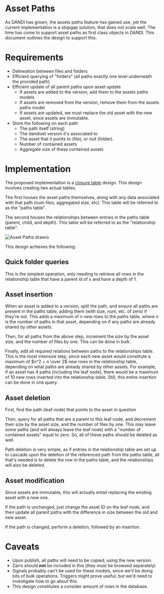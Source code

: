 # Asset Paths

As DANDI has grown, the assets paths feature has gained use, yet the current implementation is a stopgap solution, that does not scale well. The time has come to support asset paths as first class objects in DANDI. This document outlines the design to support this.

# Requirements

* Delineation between files and folders
* Efficient querying of "folders" (all paths exactly one level underneath the provided path)
* Efficient update of all parent paths upon asset update
  * If assets are added to the version, add them to the assets paths models
  * If assets are removed from the version, remove them from the assets paths model
  * If assets are updated, we must replace the old asset with the new asset, since assets are immutable.
* Store the following on each path
  * The path itself (string)
  * The dandiset version it's associated to
  * The asset that it points to (file), or null (folder).
  * Number of contained assets
  * Aggregate size of these contained assets


# Implementation
The proposed implementation is a [closure table](https://dirtsimple.org/2010/11/simplest-way-to-do-tree-based-queries.html#:~:text=A%20closure%20table%20is%20simply,to%20each%20row's%20parent%20directory.) design. This design involves creating two actual tables.

The first houses the asset paths themselves, along with any data associated with that path (num files, aggregated size, etc). This table will be referred to as the "paths table".

The second houses the relationships between entries in the paths table (parent, child, and depth). This table will be referred to as the "relationship table".

![Asset Paths drawio](https://user-images.githubusercontent.com/11370025/189407081-41de2d18-f650-4aba-adee-6d79b93c1550.png)

This design achieves the following:

## Quick folder queries
This is the simplest operation, only needing to retrieve all rows in the relationship table that have a parent id of x and have a depth of 1.

## Asset insertion
When an asset is added to a version, split the path, and ensure all paths are present in the paths table, adding them (with size, num, etc. of zero) if they're not. This adds a maximum of $n$ new rows to the paths table, where $n$ is the number of paths in that asset, depending on if any paths are already shared by other assets.

Then, for all paths from the above step, increment the size by the asset size, and the number of files by one. This can be done in bulk.

Finally, add all required relations between paths to the relationships table. This is the most intensive step, since each new asset would constitute a maximum of $n^2 + n \over 2$ new rows in the relationship table, depending on what paths are already shared by other assets. For example, if an asset has 4 paths (including the leaf node), there would be a maximum of 10 new rows inserted into the relationship table. Still, this entire insertion can be done in one query.

## Asset deletion
First, find the path (leaf node) that points to the asset in question

Then, query for all paths that are a parent to this leaf node, and decrement their size by the asset size, and the number of files by one. This may leave some paths (and will always leave the leaf node) with a "number of contained assets" equal to zero. So, all of these paths should be deleted as well.

Path deletion is very simple, as if entries in the relationship table are set up to cascade upon the deletion of the referenced path from the paths table, all that's needed is to delete the row in the paths table, and the relationships will also be deleted.

## Asset modification
Since assets are immutable, this will actually entail replacing the existing asset with a new one.

If the path is unchanged, just change the asset ID on the leaf node, and then update all parent paths with the difference in size between the old and new asset.

If the path is changed, perform a deletion, followed by an insertion.


# Caveats
* Upon publish, all paths will need to be copied, using the new version.
* Zarrs should **not** be included in this (they must be browsed separately)
* Signals probably can't be used for these models, since we'll be doing lots of bulk operations. Triggers might prove useful, but we'd need to investigate how to go about this.
* This design constitutes a consider amount of rows in the database.
